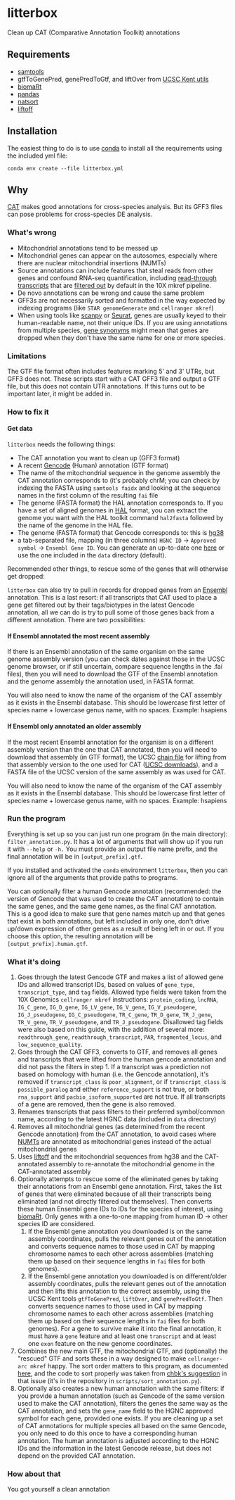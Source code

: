 # litterbox
Clean up CAT (Comparative Annotation Toolkit) annotations

## Requirements

* [samtools](https://github.com/samtools/samtools)
* gtfToGenePred, genePredToGtf, and liftOver from [UCSC Kent utils](https://hgdownload.soe.ucsc.edu/admin/exe/)
* [biomaRt](https://bioconductor.org/packages/release/bioc/html/biomaRt.html)
* [pandas](https://pandas.pydata.org/)
* [natsort](https://pypi.org/project/natsort/)
* [liftoff](https://github.com/agshumate/Liftoff)

## Installation

The easiest thing to do is to use [conda](https://conda.io/projects/conda/en/latest/user-guide/install/index.html) to install all the requirements using the included yml file:

`conda env create --file litterbox.yml`

## Why

[CAT](https://github.com/ComparativeGenomicsToolkit/Comparative-Annotation-Toolkit) makes good annotations for cross-species analysis. But its GFF3 files can pose problems for cross-species DE analysis.

### What's wrong

* Mitochondrial annotations tend to be messed up
* Mitochondrial genes can appear on the autosomes, especially where there are nuclear mitochondrial insertions (NUMTs)
* Source annotations can include features that steal reads from other genes and confound RNA-seq quantification, including [read-through transcripts](https://www.ensembl.info/2019/02/11/annotating-readthrough-transcription-in-ensembl/) that are [filtered out](https://www.10xgenomics.com/support/software/cell-ranger/downloads/cr-ref-build-steps) by default in the 10X mkref pipeline.
* De novo annotations can be wrong and cause the same problem
* GFF3s are not necessarily sorted and formatted in the way expected by indexing programs (like `STAR genomeGenerate` and `cellranger mkref`)
* When using tools like [scanpy](https://scanpy.readthedocs.io/en/stable/) or [Seurat](https://satijalab.org/seurat/), genes are usually keyed to their human-readable name, not their unique IDs. If you are using annotations from multiple species, [gene synonyms](https://www.genenames.org/tools/multi-symbol-checker/) might mean that genes are dropped when they don't have the same name for one or more species. 

### Limitations

The GTF file format often includes features marking 5' and 3' UTRs, but GFF3 does not. These scripts start with a CAT GFF3 file and output a GTF file, but this does not contain UTR annotations. If this turns out to be important later, it might be added in.

### How to fix it

#### Get data

`litterbox` needs the following things:

* The CAT annotation you want to clean up (GFF3 format)
* A recent [Gencode](https://www.gencodegenes.org/human/) (Human) annotation (GTF format)
* The name of the mitochondrial sequence in the genome assembly the CAT annotation corresponds to (it's probably chrM; you can check by indexing the FASTA using `samtools faidx` and looking at the sequence names in the first column of the resulting `fai` file
* The genome (FASTA format) the HAL annotation corresponds to. If you have a set of aligned genomes in [HAL](https://github.com/ComparativeGenomicsToolkit/hal) format, you can extract the genome you want with the HAL toolkit command `hal2fasta` followed by the name of the genome in the HAL file.
* The genome (FASTA format) that Gencode corresponds to: this is [hg38](https://hgdownload.soe.ucsc.edu/goldenPath/hg38/bigZips/hg38.fa.gz)
* a tab-separated file, mapping (in three columns) `HGNC ID` -> `Approved symbol` -> `Ensembl Gene ID`. You can generate an up-to-date one [here](https://www.genenames.org/download/custom/) or use the one included in the `data` directory (default).

Recommended other things, to rescue some of the genes that will otherwise get dropped:

`litterbox` can also try to pull in records for dropped genes from an [Ensembl](https://www.ensembl.org) annotation. This is a last resort: if all transcripts that CAT used to place a gene get filtered out by their tags/biotypes in the latest Gencode annotation, all we can do is try to pull some of those genes back from a different annotation. There are two possibilities:

#### If Ensembl annotated the most recent assembly

If there is an Ensembl annotation of the same organism on the same genome assembly version (you can check dates against those in the UCSC genome browser, or if still uncertain, compare sequence lengths in the .fai files), then you will need to download the GTF of the Ensembl annotation and the genome assembly the annotation used, in FASTA format. 

You will also need to know the name of the organism of the CAT assembly as it exists in the Ensembl database. This should be lowercase first letter of species name + lowercase genus name, with no spaces. Example: hsapiens

#### If Ensembl only annotated an older assembly

If the most recent Ensembl annotation for the organism is on a different assembly version than the one that CAT annotated, then you will need to download that assembly (in GTF format), the UCSC [chain file](https://genome.ucsc.edu/goldenPath/help/chain.html) for lifting from that assembly version to the one used for CAT ([UCSC downloads](https://hgdownload2.soe.ucsc.edu/downloads.html)), and a FASTA file of the UCSC version of the same assembly as was used for CAT. 

You will also need to know the name of the organism of the CAT assembly as it exists in the Ensembl database. This should be lowercase first letter of species name + lowercase genus name, with no spaces. Example: hsapiens

### Run the program

Everything is set up so you can just run one program (in the main directory): `filter_annotation.py`. It has a lot of arguments that will show up if you run it with `--help` or `-h.` You must provide an output file name prefix, and the final annotation will be in `[output_prefix].gtf`. 

If you installed and activated the `conda` environment `litterbox`, then you can ignore all of the arguments that provide paths to programs.

You can optionally filter a human Gencode annotation (recommended: the version of Gencode that was used to create the CAT annotation) to contain the same genes, and the same gene names, as the final CAT annotation. This is a good idea to make sure that gene names match up and that genes that exist in both annotations, but left included in only one, don't drive up/down expression of other genes as a result of being left in or out. If you choose this option, the resulting annotation will be `[output_prefix].human.gtf`.

### What it's doing

1. Goes through the latest Gencode GTF and makes a list of allowed gene IDs and allowed transcript IDs, based on values of `gene_type`, `transcript_type`, and `tag` fields. Allowed type fields were taken from the 10X Genomics `cellranger mkref` instructions: `protein_coding`, `lncRNA`, `IG_C_gene`, `IG_D_gene`, `IG_LV_gene`, `IG_V_gene`, `IG_V_pseudogene`, `IG_J_pseudogene`, `IG_C_pseudogene`, `TR_C_gene`, `TR_D_gene`, `TR_J_gene`, `TR_V_gene`, `TR_V_pseudogene`, and `TR_J_pseudogene`. Disallowed tag fields were also based on this guide, with the addition of several more: `readthrough_gene`, `readthrough_transcript`, `PAR`, `fragmented_locus`, and `low_sequence_quality`. 
2. Goes through the CAT GFF3, converts to GTF, and removes all genes and transcripts that were lifted from the human gencode annotation and did not pass the filters in step 1. If a transcript was a prediction not based on homology with human (i.e. the Gencode annotation), it's removed if `transcript_class` is `poor_alignment`, or if `transcript_class` is `possible_paralog` and either `reference_support` is not true, or both `rna_support` and `pacbio_isoform_supported` are not true. If all transcripts of a gene are removed, then the gene is also removed.
3. Renames transcripts that pass filters to their preferred symbol/common name, according to the latest HGNC data (included in `data` directory)
4. Removes all mitochondrial genes (as determined from the recent Gencode annotation) from the CAT annotation, to avoid cases where [NUMTs](https://en.wikipedia.org/wiki/Nuclear_mitochondrial_DNA_segment) are annotated as mitochondrial genes instead of the actual mitochondrial genes
5. Uses [liftoff](https://github.com/agshumate/Liftoff) and the mitochondrial sequences from hg38 and the CAT-annotated assembly to re-annotate the mitochondrial genome in the CAT-annotated assembly
6. Optionally attempts to rescue some of the eliminated genes by taking their annotations from an Ensembl gene annotation. First, takes the list of genes that were eliminated because of all their transcripts being eliminated (and not directly filtered out themselves). Then converts these human Ensembl gene IDs to IDs for the species of interest, using [biomaRt](https://www.ensembl.org/info/data/biomart/index.html). Only genes with a one-to-one mapping from human ID -> other species ID are considered.
    1. If the Ensembl gene annotation you downloaded is on the same assembly coordinates, pulls the relevant genes out of the annotation and converts sequence names to those used in CAT by mapping chromosome names to each other across assemblies (matching them up based on their sequence lengths in `fai` files for both genomes).
    2. If the Ensembl gene annotation you downloaded is on different/older assembly coordinates, pulls the relevant genes out of the annotation and then lifts this annotation to the correct assembly, using the UCSC Kent tools `gtfToGenePred`, `liftOver`, and `genePredToGtf`. Then converts sequence names to those used in CAT by mapping chromosome names to each other across assemblies (matching them up based on their sequence lengths in `fai` files for both genomes). For a gene to survive make it into the final annotation, it must have a `gene` feature and at least one `transcript` and at least one `exon` feature on the new genome coordinates.
 7. Combines the new main GTF, the mitochondrial GTF, and (optionally) the "rescued" GTF and sorts these in a way designed to make `cellranger-arc mkref` happy. The sort order matters to this program, as documented [here](https://github.com/10XGenomics/cellranger/issues/133), and the code to sort properly was taken from [chbk's suggestion](https://github.com/10XGenomics/cellranger/issues/133#issuecomment-989119662) in that issue (it's in the repository in `scripts/sort_annotation.py`).
 8. Optionally also creates a new human annotation with the same filters: if you provide a human annotation (such as Gencode of the same version used to make the CAT annotation), filters the genes the same way as the CAT annotation, and sets the `gene_name` field to the HGNC approved symbol for each gene, provided one exists. If you are cleaning up a set of CAT annotations for multiple species all based on the same Gencode, you only need to do this once to have a corresponding human annotation. The human annotation is adjusted according to the HGNC IDs and the information in the latest Gencode release, but does not depend on the provided CAT annotation.

### How about that

You got yourself a clean annotation


